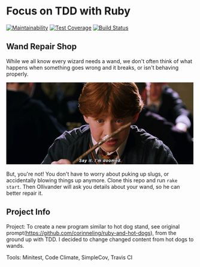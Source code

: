 # Focus on TDD with Ruby
[![Maintainability](https://api.codeclimate.com/v1/badges/ee886d2c2e788c602d07/maintainability)](https://codeclimate.com/github/corinneling/wand-shop/maintainability)
[![Test Coverage](https://api.codeclimate.com/v1/badges/ee886d2c2e788c602d07/test_coverage)](https://codeclimate.com/github/corinneling/wand-shop/test_coverage)
[![Build Status](https://travis-ci.org/corinneling/wand-shop.svg?branch=master)](https://travis-ci.org/corinneling/wand-shop)

## Wand Repair Shop

While we all know every wizard needs a wand, we don't often think of what happens when something goes wrong and it breaks, or isn't behaving properly.

![Ron](/ollivanders/ronald.gif)

But, you're not! You don't have to worry about puking up slugs, or accidentally blowing things up anymore. Clone this repo and run `rake start`. Then Ollivander will ask you details about your wand, so he can better repair it.

## Project Info

Project: To create a new program similar to hot dog stand, see original prompt(https://github.com/corinneling/ruby-and-hot-dogs), from the ground up with TDD. I decided to change changed content from hot dogs to wands.

Tools: Minitest, Code Climate, SimpleCov, Travis CI
